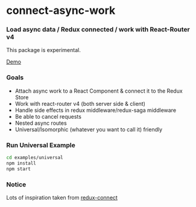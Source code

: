 # connect-async-work

### Load async data / Redux connected / work with React-Router v4

This package is experimental. 

[Demo](https://connect-async-work-demo.herokuapp.com/)

### Goals

- Attach async work to a React Component & connect it to the Redux Store
- Work with react-router v4 (both server side & client)
- Handle side effects in redux middleware/redux-saga middleware
- Be able to cancel requests
- Nested async routes
- Universal/Isomorphic (whatever you want to call it) friendly

### Run Universal Example

```sh
cd examples/universal
npm install
npm start
```

### Notice

Lots of inspiration taken from [redux-connect](https://github.com/makeomatic/redux-connect)